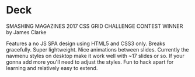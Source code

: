 # Deck

SMASHING MAGAZINES 2017 CSS GRID CHALLENGE CONTEST WINNER by James Clarke

Features a no JS SPA design using HTML5 and CSS3 only. Breaks gracefully. Super lightweight. Nice animations between slides. Currently the navmenu styles on desktop make it work well with ~17 slides or so. If your gonna add more you'll need to adjust the styles. Fun to hack apart for learning and relatively easy to extend.
